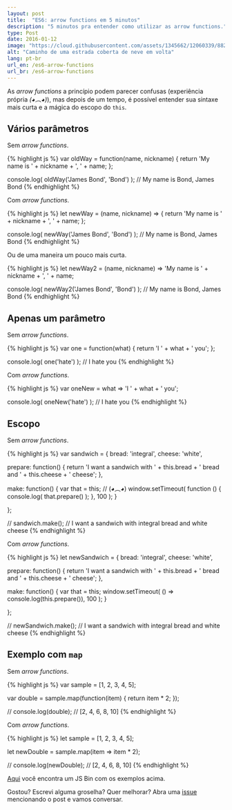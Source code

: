 ```yaml
---
layout: post
title:  "ES6: arrow functions em 5 minutos"
description: "5 minutos pra entender como utilizar as arrow functions."
type: Post
date: 2016-01-12
image: "https://cloud.githubusercontent.com/assets/1345662/12060339/882c0d30-af54-11e5-9f10-79da8f4f1f50.jpg"
alt: "Caminho de uma estrada coberta de neve em volta"
lang: pt-br
url_en: /es6-arrow-functions
url_br: /es6-arrow-functions
---
```


As *arrow functions* a princípio podem parecer confusas (experiência própria *(◕︵◕)*), mas depois de um tempo, é possível entender sua sintaxe mais curta e a mágica do escopo do `this`.

## Vários parâmetros

Sem *arrow functions*. 

{% highlight js %}
var oldWay = function(name, nickname) {
  return 'My name is ' + nickname + ', ' + name;
};

console.log( oldWay('James Bond', 'Bond') );
// My name is Bond, James Bond
{% endhighlight %}

Com *arrow functions*.

{% highlight js %}
let newWay = (name, nickname) => {
  return 'My name is ' + nickname + ', ' + name;
};

console.log( newWay('James Bond', 'Bond') );
// My name is Bond, James Bond
{% endhighlight %}

Ou de uma maneira um pouco mais curta.

{% highlight js %}
let newWay2 = (name, nickname) => 'My name is ' + nickname + ', ' + name;

console.log( newWay2('James Bond', 'Bond') );
// My name is Bond, James Bond
{% endhighlight %}

## Apenas um parâmetro

Sem *arrow functions*.

{% highlight js %}
var one = function(what) {
  return 'I ' + what + ' you';
};

console.log( one('hate') );
// I hate you
{% endhighlight %}

Com *arrow functions*.

{% highlight js %}
var oneNew = what => 'I ' + what + ' you';

console.log( oneNew('hate') );
// I hate you
{% endhighlight %}

## Escopo

Sem *arrow functions*.

{% highlight js %}
var sandwich = {
  bread: 'integral',
  cheese: 'white',
  
  prepare: function() {
    return 'I want a sandwich with ' + this.bread + ' bread and ' + this.cheese + ' cheese';
  },
  
  make: function() {
    var that = this; // (◕︵◕)
    window.setTimeout( function () {
      console.log( that.prepare() );
    }, 100 );
  }
  
};

// sandwich.make();
// I want a sandwich with integral bread and white cheese
{% endhighlight %}

Com *arrow functions*.

{% highlight js %}
let newSandwich = {
  bread: 'integral',
  cheese: 'white',
  
  prepare: function() {
    return 'I want a sandwich with ' + this.bread + ' bread and ' + this.cheese + ' cheese';
  },
  
  make: function() {
    var that = this;
    window.setTimeout( () => console.log(this.prepare()), 100 );
  }
  
};

// newSandwich.make();
// I want a sandwich with integral bread and white cheese
{% endhighlight %}

## Exemplo com `map`

Sem *arrow functions*.

{% highlight js %}
var sample = [1, 2, 3, 4, 5];

var double = sample.map(function(item) {
  return item * 2;
});

// console.log(double);
// [2, 4, 6, 8, 10]
{% endhighlight %}

Com *arrow functions*.

{% highlight js %}
let sample = [1, 2, 3, 4, 5];

let newDouble = sample.map(item => item * 2);

// console.log(newDouble);
// [2, 4, 6, 8, 10]
{% endhighlight %}

[Aqui](http://jsbin.com/nogobe/edit?js,console) você encontra um JS Bin com os exemplos acima.

Gostou? Escrevi alguma groselha? Quer melhorar? Abra uma [issue](https://github.com/raphaelfabeni/raphaelfabeni.github.io/issues) mencionando o post e vamos conversar.
